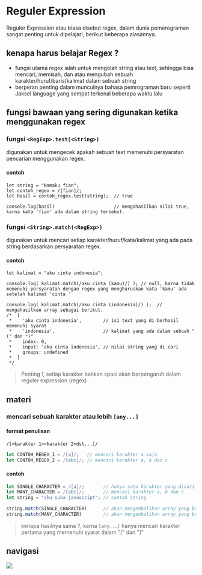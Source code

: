 # Reguler Expression
Reguler Expression atau biasa disebut regex, dalam dunia pemerograman sangat penting untuk dipelajari, berikut beberapa alasannya.

## kenapa harus belajar Regex ?
- fungsi utama regex ialah untuk mengolah string atau text, sehingga bisa mencari, memisah, dan atau mengubah sebuah karakter/huruf/baris/kalimat dalam sebuah string
- berperan penting dalam munculnya bahasa pemrograman baru seperti Jaksel language yang sempat terkenal beberapa waktu lalu

## fungsi bawaan yang sering digunakan ketika menggunakan regex

### fungsi ```<RegExp>.test(<String>)```
digunakan untuk mengecek apakah sebuah text memenuhi persyaratan pencarian menggunakan regex.

#### contoh

```
let string = "Namaku fian";
let contoh_regex = /[fian]/;
let hasil = contoh_regex.test(string);  // true

console.log(hasil)                      // mengahasilkan nilai true, karna kata 'fian' ada dalam string tersebut.
```

### fungsi ```<String>.match(<RegExp>)```
digunakan untuk mencari setiap karakter/huruf/kata/kalimat yang ada pada string berdasarkan persyaratan regex.

#### contoh

```
let kalimat = "aku cinta indonesia";

console.log( kalimat.match(/aku cinta (kamu)/) ); // null, karna tidak memenuhi persyaratan dengan regex yang mengharuskan kata 'kamu' ada setelah kalimat 'cinta '

console.log( kalimat.match(/aku cinta (indonesia)/) );  // mengahasilkan array sebagai berikut.
/*  [
 *    'aku cinta indonesia',        // isi text yang di berhasil memenuhi syarat 
 *    'indonesia',                  // kalimat yang ada dalam sebuah "(" dan ")"
 *    index: 0,
 *    input: 'aku cinta indonesia', // nilai string yang di cari
 *    groups: undefined
 *  ]
 */
```

> Penting !, setiap karakter bahkan spasi akan berpengaruh dalam reguler expression (regex)

## materi

### mencari sebuah karakter atau lebih ```[any...]```

#### format penulisan
```
/[<karakter 1><karakter 2>dst...]/
```

```javascript
let CONTOH_REGEX_1 = /[a]/;   // mencari karakter a saja
let CONTOH_REGEX_2 = /[abc]/; // mencari karakter a, b dan c
```

#### contoh

```javascript
let SINGLE_CHARACTER = /[a]/;       // hanya satu karakter yang dicari
let MANY_CHARACTER = /[abc]/;       // mencari karakter a, b dan c 
let string = "aku suka javascript"; // contoh string

string.match(SINGLE_CHARACTER)      // akan mengembalikan array yang berisi [ 'a', index: 0, input: 'aku suka javascript', groups: undefined ]
string.match(MANY_CHARACTER)        // akan mengembalikan array yang berisi [ 'a', index: 0, input: 'aku suka javascript', groups: undefined ]
```

> kenapa hasilnya sama ?, karna ```[any...]``` hanya mencari karakter pertama yang memenuhi syarat dalam "[" dan "]"



##  navigasi
[<img align="left" src="https://api.bellshade.org/badge/navigation?badgeType=previous&text=Basic Program" />](../014_basic_program)